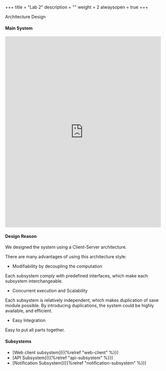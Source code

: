 +++
title = "Lab 2"
description = ""
weight = 2
alwaysopen = true
+++

Architecture Design

#### Main System

<iframe frameborder="0" style="width:100%;height:618px;" src="https://www.draw.io/?lightbox=1&highlight=0000ff&layers=1&nav=1&title=Main%20Architecture#Uhttps%3A%2F%2Fdrive.google.com%2Fuc%3Fid%3D13DF7Dh65iVmQL1D55idVs3AoGyOkym7z%26export%3Ddownload"></iframe>

#### Design Reason

We designed the system using a Client-Server architecture.

There are many advantages of using this architecture style:

- Modifiability by decoupling the computation

Each subsystem comply with predefined interfaces, which make each subsystem interchangeable.

- Concurrent execution and Scalability

Each subsystem is relatively independent, which makes duplication of save module possible. By introducing duplications, the system could be highly available, and efficient.

- Easy Integration

Easy to put all parts together.

#### Subsystems

- [Web client subsystem]({{%relref "web-client" %}})
- [API Subsystem]({{%relref "api-subsystem" %}})
- [Notification Subsystem]({{%relref "notification-subsystem" %}})
